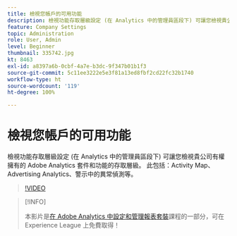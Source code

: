 ```yaml
---
title: 檢視您帳戶的可用功能
description: 檢視功能存取層級設定 (在 Analytics 中的管理員區段下) 可讓您檢視貴公司有權擁有的 Adobe Analytics 套件和功能的存取層級。 此包括 Activity Map、Advertising Analytics、警示中的異常偵測等。
feature: Company Settings
topic: Administration
role: User, Admin
level: Beginner
thumbnail: 335742.jpg
kt: 8463
exl-id: a8397a6b-0cbf-4a7e-b3dc-9f347b01b1f3
source-git-commit: 5c11ee3222e5e3f81a13ed8fbf2cd22fc32b1740
workflow-type: ht
source-wordcount: '119'
ht-degree: 100%

---
```


# 檢視您帳戶的可用功能

檢視功能存取層級設定 (在 Analytics 中的管理員區段下) 可讓您檢視貴公司有權擁有的 Adobe Analytics 套件和功能的存取層級。 此包括：Activity Map、Advertising Analytics、警示中的異常偵測等。

>[!VIDEO](https://video.tv.adobe.com/v/335742/?quality=12&learn=on)

>[!INFO]
>
> 本影片是[在 Adobe Analytics 中設定和管理報表套裝](https://experienceleague.adobe.com/?recommended=Analytics-A-1-2021.1.administration)課程的一部分，可在 Experience League 上免費取得！